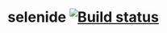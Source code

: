 # selenide [![Build status](https://ci.appveyor.com/api/projects/status/bg5uujew7w9l8u29?svg=true)](https://ci.appveyor.com/project/Ollitestit/selenide)

